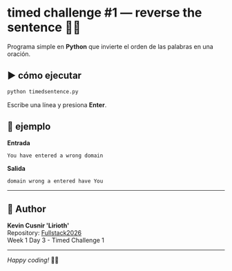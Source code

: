 
# timed challenge #1 — reverse the sentence 🔁📝

Programa simple en **Python** que invierte el orden de las palabras en una oración.

## ▶️ cómo ejecutar
```bash
python timedsentence.py
```
Escribe una línea y presiona **Enter**.

## 🧪 ejemplo
**Entrada**
```
You have entered a wrong domain
```
**Salida**
```
domain wrong a entered have You
```
---

## 👤 Author

**Kevin Cusnir 'Lirioth'**  
Repository: [Fullstack2026](https://github.com/Lirioth/Fullstack2026)  
Week 1 Day 3 - Timed Challenge 1

---

*Happy coding!* 🐍✨